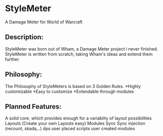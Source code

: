 StyleMeter
====

A Damage Meter for World of Warcraft

Description:
---
StyleMeter was born out of Wham, a Damage Meter project i never finished.
StyleMeter is written from scratch, taking Wham's ideas and extend them further.

Philosophy:
---
The Philosophy of StyleMeters is based on 3 Golden Rules.
*Highly customizable
*Easy to customize
*Extendable through modules


Planned Features:
---
A solid core, which provides enough for a variablity of layout possibilities
Layouts (Create your own Layouts easy)
Modules
Sync
Sync injection (recount, skada,..)
dps
user placed scripts
user created modules
